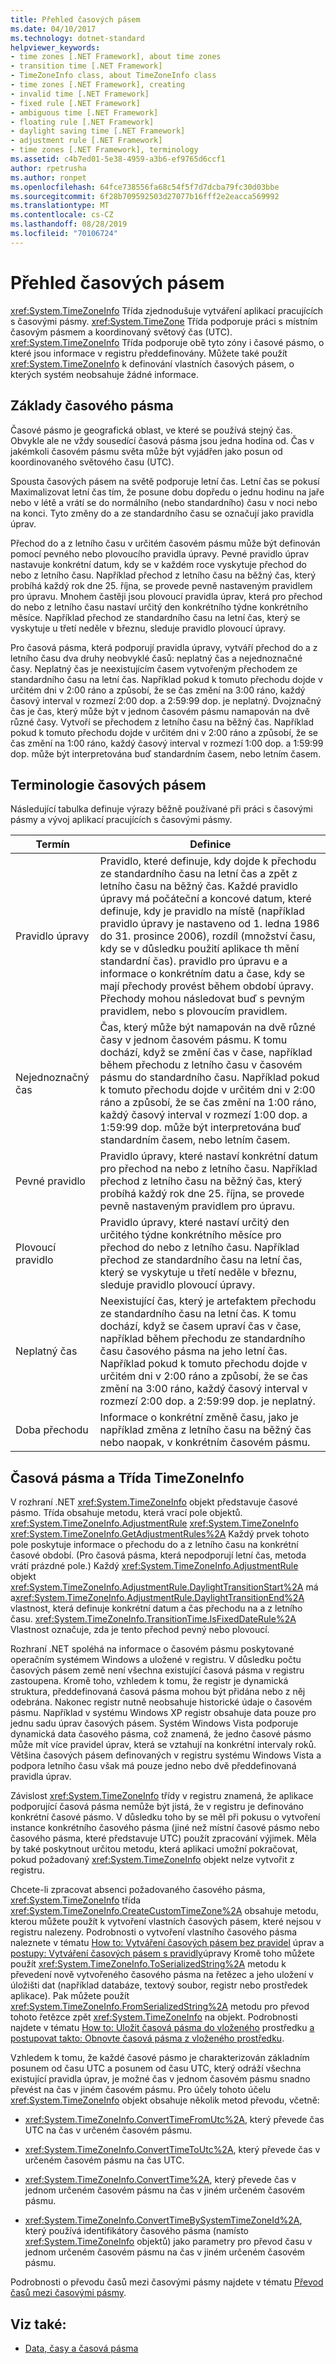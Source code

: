 ```yaml
---
title: Přehled časových pásem
ms.date: 04/10/2017
ms.technology: dotnet-standard
helpviewer_keywords:
- time zones [.NET Framework], about time zones
- transition time [.NET Framework]
- TimeZoneInfo class, about TimeZoneInfo class
- time zones [.NET Framework], creating
- invalid time [.NET Framework]
- fixed rule [.NET Framework]
- ambiguous time [.NET Framework]
- floating rule [.NET Framework]
- daylight saving time [.NET Framework]
- adjustment rule [.NET Framework]
- time zones [.NET Framework], terminology
ms.assetid: c4b7ed01-5e38-4959-a3b6-ef9765d6ccf1
author: rpetrusha
ms.author: ronpet
ms.openlocfilehash: 64fce738556fa68c54f5f7d7dcba79fc30d03bbe
ms.sourcegitcommit: 6f28b709592503d27077b16fff2e2eacca569992
ms.translationtype: MT
ms.contentlocale: cs-CZ
ms.lasthandoff: 08/28/2019
ms.locfileid: "70106724"
---
```

# <a name="time-zone-overview"></a>Přehled časových pásem

<xref:System.TimeZoneInfo> Třída zjednodušuje vytváření aplikací pracujících s časovými pásmy. <xref:System.TimeZone> Třída podporuje práci s místním časovým pásmem a koordinovaný světový čas (UTC). <xref:System.TimeZoneInfo> Třída podporuje obě tyto zóny i časové pásmo, o které jsou informace v registru předdefinovány. Můžete také použít <xref:System.TimeZoneInfo> k definování vlastních časových pásem, o kterých systém neobsahuje žádné informace.

## <a name="time-zone-essentials"></a>Základy časového pásma

Časové pásmo je geografická oblast, ve které se používá stejný čas. Obvykle ale ne vždy sousedící časová pásma jsou jedna hodina od. Čas v jakémkoli časovém pásmu světa může být vyjádřen jako posun od koordinovaného světového času (UTC).

Spousta časových pásem na světě podporuje letní čas. Letní čas se pokusí Maximalizovat letní čas tím, že posune dobu dopředu o jednu hodinu na jaře nebo v létě a vrátí se do normálního (nebo standardního) času v noci nebo na konci. Tyto změny do a ze standardního času se označují jako pravidla úprav.

Přechod do a z letního času v určitém časovém pásmu může být definován pomocí pevného nebo plovoucího pravidla úpravy. Pevné pravidlo úprav nastavuje konkrétní datum, kdy se v každém roce vyskytuje přechod do nebo z letního času. Například přechod z letního času na běžný čas, který probíhá každý rok dne 25. října, se provede pevně nastaveným pravidlem pro úpravu. Mnohem častěji jsou plovoucí pravidla úprav, která pro přechod do nebo z letního času nastaví určitý den konkrétního týdne konkrétního měsíce. Například přechod ze standardního času na letní čas, který se vyskytuje u třetí neděle v březnu, sleduje pravidlo plovoucí úpravy.

Pro časová pásma, která podporují pravidla úpravy, vytváří přechod do a z letního času dva druhy neobvyklé časů: neplatný čas a nejednoznačné časy. Neplatný čas je neexistujícím časem vytvořeným přechodem ze standardního času na letní čas. Například pokud k tomuto přechodu dojde v určitém dni v 2:00 ráno a způsobí, že se čas změní na 3:00 ráno, každý časový interval v rozmezí 2:00 dop. a 2:59:99 dop. je neplatný. Dvojznačný čas je čas, který může být v jednom časovém pásmu namapován na dvě různé časy. Vytvoří se přechodem z letního času na běžný čas. Například pokud k tomuto přechodu dojde v určitém dni v 2:00 ráno a způsobí, že se čas změní na 1:00 ráno, každý časový interval v rozmezí 1:00 dop. a 1:59:99 dop. může být interpretována buď standardním časem, nebo letním časem.

## <a name="time-zone-terminology"></a>Terminologie časových pásem

Následující tabulka definuje výrazy běžně používané při práci s časovými pásmy a vývoj aplikací pracujících s časovými pásmy.

| Termín            | Definice |
| --------------- | ---------- |
| Pravidlo úpravy | Pravidlo, které definuje, kdy dojde k přechodu ze standardního času na letní čas a zpět z letního času na běžný čas. Každé pravidlo úpravy má počáteční a koncové datum, které definuje, kdy je pravidlo na místě (například pravidlo úpravy je nastaveno od 1. ledna 1986 do 31. prosince 2006), rozdíl (množství času, kdy se v důsledku použití aplikace th mění standardní čas). pravidlo pro úpravu e a informace o konkrétním datu a čase, kdy se mají přechody provést během období úpravy. Přechody mohou následovat buď s pevným pravidlem, nebo s plovoucím pravidlem. |
| Nejednoznačný čas  | Čas, který může být namapován na dvě různé časy v jednom časovém pásmu. K tomu dochází, když se změní čas v čase, například během přechodu z letního času v časovém pásmu do standardního času. Například pokud k tomuto přechodu dojde v určitém dni v 2:00 ráno a způsobí, že se čas změní na 1:00 ráno, každý časový interval v rozmezí 1:00 dop. a 1:59:99 dop. může být interpretována buď standardním časem, nebo letním časem. |
| Pevné pravidlo      | Pravidlo úpravy, které nastaví konkrétní datum pro přechod na nebo z letního času. Například přechod z letního času na běžný čas, který probíhá každý rok dne 25. října, se provede pevně nastaveným pravidlem pro úpravu. |
| Plovoucí pravidlo   | Pravidlo úpravy, které nastaví určitý den určitého týdne konkrétního měsíce pro přechod do nebo z letního času. Například přechod ze standardního času na letní čas, který se vyskytuje u třetí neděle v březnu, sleduje pravidlo plovoucí úpravy. |
| Neplatný čas    | Neexistující čas, který je artefaktem přechodu ze standardního času na letní čas. K tomu dochází, když se časem upraví čas v čase, například během přechodu ze standardního času časového pásma na jeho letní čas. Například pokud k tomuto přechodu dojde v určitém dni v 2:00 ráno a způsobí, že se čas změní na 3:00 ráno, každý časový interval v rozmezí 2:00 dop. a 2:59:99 dop. je neplatný. |
| Doba přechodu | Informace o konkrétní změně času, jako je například změna z letního času na běžný čas nebo naopak, v konkrétním časovém pásmu. |

## <a name="time-zones-and-the-timezoneinfo-class"></a>Časová pásma a Třída TimeZoneInfo

V rozhraní .NET <xref:System.TimeZoneInfo> objekt představuje časové pásmo. Třída obsahuje metodu, která vrací pole objektů. <xref:System.TimeZoneInfo.AdjustmentRule> <xref:System.TimeZoneInfo> <xref:System.TimeZoneInfo.GetAdjustmentRules%2A> Každý prvek tohoto pole poskytuje informace o přechodu do a z letního času na konkrétní časové období. (Pro časová pásma, která nepodporují letní čas, metoda vrátí prázdné pole.) Každý <xref:System.TimeZoneInfo.AdjustmentRule> objekt <xref:System.TimeZoneInfo.AdjustmentRule.DaylightTransitionStart%2A> má a<xref:System.TimeZoneInfo.AdjustmentRule.DaylightTransitionEnd%2A> vlastnost, která definuje konkrétní datum a čas přechodu na a z letního času. <xref:System.TimeZoneInfo.TransitionTime.IsFixedDateRule%2A> Vlastnost označuje, zda je tento přechod pevný nebo plovoucí.

Rozhraní .NET spoléhá na informace o časovém pásmu poskytované operačním systémem Windows a uložené v registru. V důsledku počtu časových pásem země není všechna existující časová pásma v registru zastoupena. Kromě toho, vzhledem k tomu, že registr je dynamická struktura, předdefinovaná časová pásma mohou být přidána nebo z něj odebrána. Nakonec registr nutně neobsahuje historické údaje o časovém pásmu. Například v systému Windows XP registr obsahuje data pouze pro jednu sadu úprav časových pásem. Systém Windows Vista podporuje dynamická data časového pásma, což znamená, že jedno časové pásmo může mít více pravidel úprav, která se vztahují na konkrétní intervaly roků. Většina časových pásem definovaných v registru systému Windows Vista a podpora letního času však má pouze jedno nebo dvě předdefinovaná pravidla úprav.

Závislost <xref:System.TimeZoneInfo> třídy v registru znamená, že aplikace podporující časová pásma nemůže být jistá, že v registru je definováno konkrétní časové pásmo. V důsledku toho by se měl při pokusu o vytvoření instance konkrétního časového pásma (jiné než místní časové pásmo nebo časového pásma, které představuje UTC) použít zpracování výjimek. Měla by také poskytnout určitou metodu, která aplikaci umožní pokračovat, pokud požadovaný <xref:System.TimeZoneInfo> objekt nelze vytvořit z registru.

Chcete-li zpracovat absenci požadovaného časového pásma, <xref:System.TimeZoneInfo> třída <xref:System.TimeZoneInfo.CreateCustomTimeZone%2A> obsahuje metodu, kterou můžete použít k vytvoření vlastních časových pásem, které nejsou v registru nalezeny. Podrobnosti o vytvoření vlastního časového pásma naleznete v tématu [How to: Vytváření časových pásem bez pravidel](../../../docs/standard/datetime/create-time-zones-without-adjustment-rules.md) úprav a [postupy: Vytváření časových pásem s pravidly](../../../docs/standard/datetime/create-time-zones-with-adjustment-rules.md)úpravy Kromě toho můžete použít <xref:System.TimeZoneInfo.ToSerializedString%2A> metodu k převedení nově vytvořeného časového pásma na řetězec a jeho uložení v úložišti dat (například databáze, textový soubor, registr nebo prostředek aplikace). Pak můžete použít <xref:System.TimeZoneInfo.FromSerializedString%2A> metodu pro převod tohoto řetězce zpět <xref:System.TimeZoneInfo> na objekt. Podrobnosti najdete v tématu [How to: Uložit časová pásma do vloženého](../../../docs/standard/datetime/save-time-zones-to-an-embedded-resource.md) prostředku [a postupovat takto: Obnovte časová pásma z vloženého prostředku](../../../docs/standard/datetime/restore-time-zones-from-an-embedded-resource.md).

Vzhledem k tomu, že každé časové pásmo je charakterizován základním posunem od času UTC a posunem od času UTC, který odráží všechna existující pravidla úprav, je možné čas v jednom časovém pásmu snadno převést na čas v jiném časovém pásmu. Pro účely tohoto účelu <xref:System.TimeZoneInfo> objekt obsahuje několik metod převodu, včetně:

- <xref:System.TimeZoneInfo.ConvertTimeFromUtc%2A>, který převede čas UTC na čas v určeném časovém pásmu.

- <xref:System.TimeZoneInfo.ConvertTimeToUtc%2A>, který převede čas v určeném časovém pásmu na čas UTC.

- <xref:System.TimeZoneInfo.ConvertTime%2A>, který převede čas v jednom určeném časovém pásmu na čas v jiném určeném časovém pásmu.

- <xref:System.TimeZoneInfo.ConvertTimeBySystemTimeZoneId%2A>, který používá identifikátory časového pásma (namísto <xref:System.TimeZoneInfo> objektů) jako parametry pro převod času v jednom určeném časovém pásmu na čas v jiném určeném časovém pásmu.

Podrobnosti o převodu časů mezi časovými pásmy najdete v tématu [Převod časů mezi časovými pásmy](../../../docs/standard/datetime/converting-between-time-zones.md).

## <a name="see-also"></a>Viz také:

- [Data, časy a časová pásma](../../../docs/standard/datetime/index.md)
